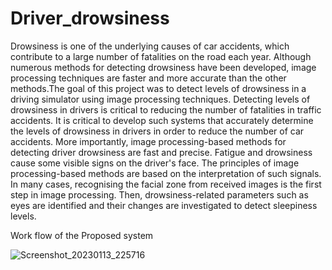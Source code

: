 # Driver_drowsiness
Drowsiness is one of the underlying causes of car accidents, which contribute to a large number of fatalities on the road each year. Although numerous methods for detecting drowsiness have been developed, image processing techniques are faster and more accurate than the other methods.The goal of this project was to detect levels of drowsiness in a driving simulator using image processing techniques. Detecting levels of drowsiness in drivers is critical to reducing the number of fatalities in traffic accidents. It is critical to develop such systems that accurately determine the levels of drowsiness in drivers in order to reduce the number of car accidents. More importantly, image processing-based methods for detecting driver drowsiness are fast and precise. Fatigue and drowsiness cause some visible signs on the driver's face. The principles of image processing-based methods are based on the interpretation of such signals. In many cases, recognising the facial zone from received images is the first step in image processing. Then, drowsiness-related parameters such as eyes are identified and their changes are investigated to detect sleepiness levels.

Work flow of the Proposed system


![Screenshot_20230113_225716](https://user-images.githubusercontent.com/121639970/212382086-51af1bfb-ed5f-4e8c-972f-689d795dcd9c.png)
